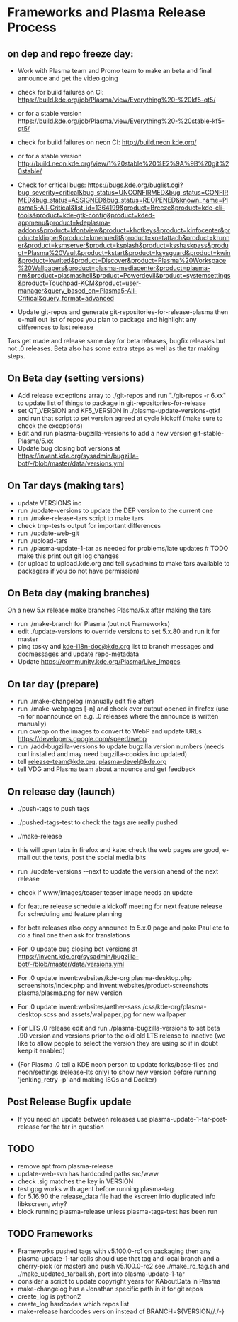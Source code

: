 <!--
    SPDX-License-Identifier: CC0-1.0
    SPDX-FileCopyrightText: 2014-2021 Jonathan Riddell <jr@jriddell.org>
    SPDX-FileCopyrightText: 2015 Harald Sitter <sitter@kde.org>
    SPDX-FileCopyrightText: 2016 David Edmundson <kde@davidedmundson.co.uk>
-->
# Frameworks and Plasma Release Process

## on dep and repo freeze day:
 - Work with Plasma team and Promo team to make an beta and final announce and get the video going

 - check for build failures on CI: https://build.kde.org/job/Plasma/view/Everything%20-%20kf5-qt5/
 - or for a stable version https://build.kde.org/job/Plasma/view/Everything%20-%20stable-kf5-qt5/
 - check for build failures on neon CI: http://build.neon.kde.org/
 - or for a stable version http://build.neon.kde.org/view/1%20stable%20%E2%9A%9B%20git%20stable/

 -  Check for critical bugs: https://bugs.kde.org/buglist.cgi?bug_severity=critical&bug_status=UNCONFIRMED&bug_status=CONFIRMED&bug_status=ASSIGNED&bug_status=REOPENED&known_name=Plasma5-All-Critical&list_id=1364199&product=Breeze&product=kde-cli-tools&product=kde-gtk-config&product=kded-appmenu&product=kdeplasma-addons&product=kfontview&product=khotkeys&product=kinfocenter&product=klipper&product=kmenuedit&product=knetattach&product=krunner&product=ksmserver&product=ksplash&product=ksshaskpass&product=Plasma%20Vault&product=kstart&product=ksysguard&product=kwin&product=kwrited&product=Discover&product=Plasma%20Workspace%20Wallpapers&product=plasma-mediacenter&product=plasma-nm&product=plasmashell&product=Powerdevil&product=systemsettings&product=Touchpad-KCM&product=user-manager&query_based_on=Plasma5-All-Critical&query_format=advanced
 -  Update git-repos and generate git-repositories-for-release-plasma then e-mail out list of repos you plan to package and highlight any differences to last release

Tars get made and release same day for beta releases, bugfix releases but not .0 releases.  Beta also has some extra steps as well as the tar making steps.

## On Beta day (setting versions)
 - Add release exceptions array to ./git-repos and run "./git-repos -r 6.xx" to update list of things to package in git-repositories-for-release
 - set QT_VERSION and KF5_VERSION in ./plasma-update-versions-qtkf and run that script to set version agreed at cycle kickoff (make sure to check the exceptions)
 - Edit and run plasma-bugzilla-versions to add a new version git-stable-Plasma/5.xx
 - Update bug closing bot versions at https://invent.kde.org/sysadmin/bugzilla-bot/-/blob/master/data/versions.yml

## On Tar days (making tars)
 - update VERSIONS.inc
 - run ./update-versions to update the DEP version to the current one
 - run ./make-release-tars script to make tars
 - check tmp-tests output for important differences
 - run ./update-web-git
 - run ./upload-tars
 - run ./plasma-update-1-tar as needed for problems/late updates # TODO make this print out git log changes
 - (or upload to upload.kde.org and tell sysadmins to make tars available to packagers if you do not have permission)

## On Beta day (making branches)
 On a new 5.x release make branches Plasma/5.x after making the tars

 - run ./make-branch for Plasma (but not Frameworks)
 - edit ./update-versions to override versions to set 5.x.80 and run it for master
 - ping tosky and kde-i18n-doc@kde.org list to branch messages and docmessages and update repo-metadata
 - Update https://community.kde.org/Plasma/Live_Images

## On tar day (prepare)
 - run ./make-changelog (manually edit file after)
 - run ./make-webpages [-n] and check over output opened in firefox (use -n for noannounce on e.g. .0 releases where the announce is written manually)
 - run cwebp on the images to convert to WebP and update URLs https://developers.google.com/speed/webp
 - run ./add-bugzilla-versions to update bugzilla version numbers (needs curl installed and may need bugzilla-cookies.inc updated)
 - tell release-team@kde.org, plasma-devel@kde.org
 - tell VDG and Plasma team about announce and get feedback

## On release day (launch)
 - ./push-tags to push tags
 - ./pushed-tags-test to check the tags are really pushed
 - ./make-release
 - this will open tabs in firefox and kate: check the web pages are good, e-mail out the texts, post the social media bits
 - run ./update-versions --next to update the version ahead of the next release
 - check if www/images/teaser teaser image needs an update
 - for feature release schedule a kickoff meeting for next feature release for scheduling and feature planning
 - for beta releases also copy announce to 5.x.0 page and poke Paul etc to do a final one then ask for translations
 - For .0 update bug closing bot versions at https://invent.kde.org/sysadmin/bugzilla-bot/-/blob/master/data/versions.yml
 - For .0 update invent:websites/kde-org plasma-desktop.php screenshots/index.php and invent:websites/product-screenshots plasma/plasma.png  for new version
 - For .0 update invent:websites/aether-sass /css/kde-org/plasma-desktop.scss and assets/wallpaper.jpg for new wallpaper
 - For LTS .0 release edit and run ./plasma-bugzilla-versions to set beta .90 version and versions prior to the old old LTS release to inactive (we like to allow people to select the version they are using so if in doubt keep it enabled)

 - (For Plasma .0 tell a KDE neon person to update forks/base-files and neon/settings (release-lts only) to show new version before running 'jenking_retry -p' and making ISOs and Docker)

## Post Release Bugfix update
 - If you need an update between releases use plasma-update-1-tar-post-release for the tar in question

## TODO
 - remove apt from plasma-release
 - update-web-svn has hardcoded paths src/www
 - check .sig matches the key in VERSION
 - test gpg works with agent before running plasma-tag
 - for 5.16.90 the release_data file had the kscreen info duplicated info libkscreen, why?
 - block running plasma-release unless plasma-tags-test has been run

## TODO Frameworks
 - Frameworks pushed tags with v5.100.0-rc1 on packaging then any plasma-update-1-tar calls should use that tag and local branch and a cherry-pick (or master) and push v5.100.0-rc2 see ./make_rc_tag.sh and ./make_updated_tarball.sh, port into plasma-update-1-tar
 - consider a script to update copyright years for KAboutData in Plasma
 - make-changelog has a Jonathan specific path in it for git repos
 - create_log is python2
 - create_log hardcodes which repos list
 - make-release hardcodes version instead of BRANCH=${VERSION//./-}
